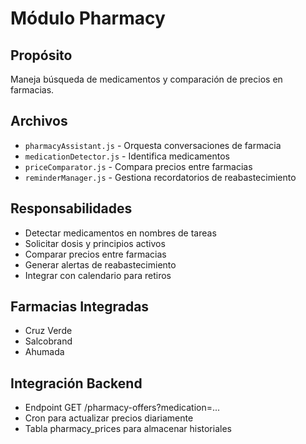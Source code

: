 # Módulo Pharmacy

## Propósito
Maneja búsqueda de medicamentos y comparación de precios en farmacias.

## Archivos
- `pharmacyAssistant.js` - Orquesta conversaciones de farmacia
- `medicationDetector.js` - Identifica medicamentos
- `priceComparator.js` - Compara precios entre farmacias
- `reminderManager.js` - Gestiona recordatorios de reabastecimiento

## Responsabilidades
- Detectar medicamentos en nombres de tareas
- Solicitar dosis y principios activos
- Comparar precios entre farmacias
- Generar alertas de reabastecimiento
- Integrar con calendario para retiros

## Farmacias Integradas
- Cruz Verde
- Salcobrand
- Ahumada

## Integración Backend
- Endpoint GET /pharmacy-offers?medication=...
- Cron para actualizar precios diariamente
- Tabla pharmacy_prices para almacenar historiales
